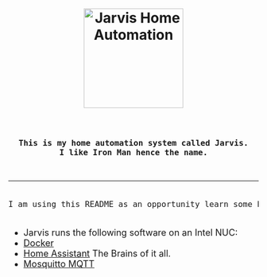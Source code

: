 <!DOCTYPE html>
<h1 align="center">
  <img src="https://github.com/daveyrb/Home-Assistant-Configuration/tree/master/config/www/images/jarvis.png" alt="Jarvis Home Automation" width="200"></a>
    <pre>
      <font size="4">
This is my home automation system called Jarvis.
I like Iron Man hence the name.
     </pre>
       </h1>
<hr>       
    <pre>
      <font size="4">
I am using this README as an opportunity learn some html coding.
     </pre>
       </h1>


* Jarvis runs the following software on an Intel NUC:
* [Docker](https://Docker.com)
* [Home Assistant](https://home-assistant.io/) The Brains of it all.  
* [Mosquitto MQTT](http://mosquitto.org/)

